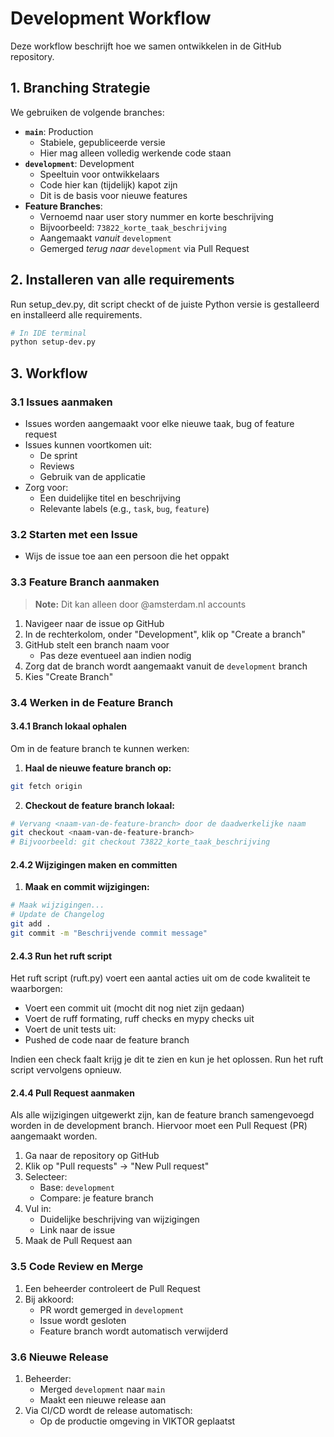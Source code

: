 # Development Workflow

Deze workflow beschrijft hoe we samen ontwikkelen in de GitHub repository.

## 1. Branching Strategie

We gebruiken de volgende branches:

- **`main`**: Production
  - Stabiele, gepubliceerde versie
  - Hier mag alleen volledig werkende code staan
- **`development`**: Development 
  - Speeltuin voor ontwikkelaars
  - Code hier kan (tijdelijk) kapot zijn
  - Dit is de basis voor nieuwe features
- **Feature Branches**:
  - Vernoemd naar user story nummer en korte beschrijving
  - Bijvoorbeeld: `73822_korte_taak_beschrijving`
  - Aangemaakt *vanuit* `development`
  - Gemerged *terug naar* `development` via Pull Request


## 2. Installeren van alle requirements

Run setup_dev.py, dit script checkt of de juiste Python versie is gestalleerd en installeerd alle requirements. 

```bash
# In IDE terminal
python setup-dev.py
```

## 3. Workflow

### 3.1 Issues aanmaken

- Issues worden aangemaakt voor elke nieuwe taak, bug of feature request
- Issues kunnen voortkomen uit:
  - De sprint
  - Reviews
  - Gebruik van de applicatie
- Zorg voor:
  - Een duidelijke titel en beschrijving
  - Relevante labels (e.g., `task`, `bug`, `feature`)

### 3.2 Starten met een Issue

- Wijs de issue toe aan een persoon die het oppakt

### 3.3 Feature Branch aanmaken

> **Note:** Dit kan alleen door @amsterdam.nl accounts

1. Navigeer naar de issue op GitHub
2. In de rechterkolom, onder "Development", klik op "Create a branch"
3. GitHub stelt een branch naam voor
   - Pas deze eventueel aan indien nodig
4. Zorg dat de branch wordt aangemaakt vanuit de `development` branch
5. Kies "Create Branch"

### 3.4 Werken in de Feature Branch

#### 3.4.1 Branch lokaal ophalen

Om in de feature branch te kunnen werken:

1. **Haal de nieuwe feature branch op:**
```bash
git fetch origin
```

2. **Checkout de feature branch lokaal:**
```bash
# Vervang <naam-van-de-feature-branch> door de daadwerkelijke naam
git checkout <naam-van-de-feature-branch>
# Bijvoorbeeld: git checkout 73822_korte_taak_beschrijving
```

#### 2.4.2 Wijzigingen maken en committen

1. **Maak en commit wijzigingen:**
```bash
# Maak wijzigingen...
# Update de Changelog
git add .
git commit -m "Beschrijvende commit message"
```

#### 2.4.3 Run het ruft script

Het ruft script (ruft.py) voert een aantal acties uit om de code kwaliteit te waarborgen:
- Voert een commit uit (mocht dit nog niet zijn gedaan)
- Voert de ruff formating, ruff checks en mypy checks uit
- Voert de unit tests uit: 
- Pushed de code naar de feature branch

Indien een check faalt krijg je dit te zien en kun je het oplossen. Run het ruft script vervolgens opnieuw.

#### 2.4.4 Pull Request aanmaken

Als alle wijzigingen uitgewerkt zijn, kan de feature branch samengevoegd worden in de development branch. Hiervoor moet een Pull Request (PR) aangemaakt worden.

1. Ga naar de repository op GitHub
2. Klik op "Pull requests" → "New Pull request"
3. Selecteer:
   - Base: `development`
   - Compare: je feature branch
4. Vul in:
   - Duidelijke beschrijving van wijzigingen
   - Link naar de issue
5. Maak de Pull Request aan

### 3.5 Code Review en Merge

1. Een beheerder controleert de Pull Request
2. Bij akkoord:
   - PR wordt gemerged in `development`
   - Issue wordt gesloten
   - Feature branch wordt automatisch verwijderd

### 3.6 Nieuwe Release

1. Beheerder:
   - Merged `development` naar `main`
   - Maakt een nieuwe release aan
2. Via CI/CD wordt de release automatisch:
   - Op de productie omgeving in VIKTOR geplaatst